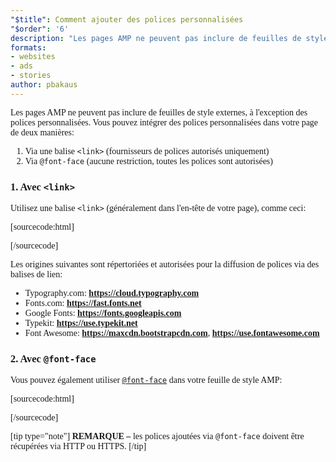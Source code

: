 ```yaml
---
"$title": Comment ajouter des polices personnalisées
"$order": '6'
description: "Les pages AMP ne peuvent pas inclure de feuilles de style externes, à l'exception des polices personnalisées. Vous pouvez intégrer des polices personnalisées dans votre page de deux manières ..."
formats:
- websites
- ads
- stories
author: pbakaus
---
```


Les pages AMP ne peuvent pas inclure de feuilles de style externes, à l'exception des polices personnalisées. Vous pouvez intégrer des polices personnalisées dans votre page de deux manières:

1. Via une balise `<link>` (fournisseurs de polices autorisés uniquement)
2. Via `@font-face` (aucune restriction, toutes les polices sont autorisées)

### 1. Avec `<link>`

Utilisez une balise `<link>` (généralement dans l'en-tête de votre page), comme ceci:

[sourcecode:html]
<link rel="stylesheet" href="https://fonts.googleapis.com/css?family=Tangerine">
[/sourcecode]

Les origines suivantes sont répertoriées et autorisées pour la diffusion de polices via des balises de lien:

- Typography.com: **https://cloud.typography.com**
- Fonts.com: **https://fast.fonts.net**
- Google Fonts: **https://fonts.googleapis.com**
- Typekit: **https://use.typekit.net**
- Font Awesome: **https://maxcdn.bootstrapcdn.com**, **https://use.fontawesome.com**

### 2. Avec `@font-face`

Vous pouvez également utiliser [`@font-face`](https://developer.mozilla.org/en-US/docs/Web/CSS/@font-face) dans votre feuille de style AMP:

[sourcecode:html]
<style amp-custom>
  @font-face {
    font-family: "Bitstream Vera Serif Bold";
    src: url("https://somedomain.org/VeraSeBd.ttf");
  }

  body {
    font-family: "Bitstream Vera Serif Bold", serif;
  }
</style>
[/sourcecode]

[tip type="note"] **REMARQUE –**  les polices ajoutées via `@font-face` doivent être récupérées via HTTP ou HTTPS. [/tip]
